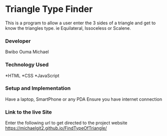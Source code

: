 
# Triangle Type Finder
This is a program to allow a user enter the 3 sides of a triangle and get to know the triangles type. ie Equilateral, Issoceless or Scalene.
### Developer
Bwibo Ouma Michael

### Technology Used
*HTML
*CSS
*JavaScript

### Setup and Implementation
Have a laptop, SmartPhone or any PDA
Ensure you have internet connection
### Link to the live Site
Enter the following url to get directed to the project website   https://michaelgit2.github.io/FindTypeOfTriangle/


